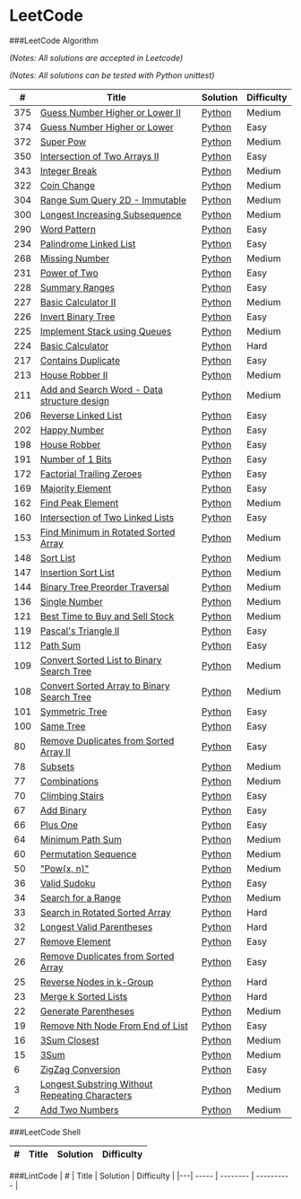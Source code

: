 LeetCode
========

###LeetCode Algorithm

*(Notes: All solutions are accepted in Leetcode)*

*(Notes: All solutions can be tested with Python unittest)*

| # | Title | Solution | Difficulty |
|---| ----- | -------- | ---------- |
|375|[Guess Number Higher or Lower II](https://leetcode.com/problems/guess-number-higher-or-lower-ii/) | [Python](./Python/guess_number_higher_or_lower_ii.py)|Medium|
|374|[Guess Number Higher or Lower](https://leetcode.com/problems/guess-number-higher-or-lower/) | [Python](./Python/guess_number_higher_or_lower.py)|Easy|
|372|[Super Pow](https://leetcode.com/problems/super-pow/) | [Python](./Python/super_pow.py)|Medium|
|350|[Intersection of Two Arrays II](https://leetcode.com/problems/intersection-of-two-arrays-ii/) | [Python](./Python/intersection_of_two_arrays_ii.py)|Easy|
|343|[Integer Break](https://leetcode.com/problems/integer-break/) | [Python](./Python/integer_break.py)|Medium|
|322|[Coin Change](https://leetcode.com/problems/coin-change/) | [Python](./Python/coin_change.py)|Medium|
|304|[Range Sum Query 2D - Immutable](https://leetcode.com/problems/range-sum-query-2d-immutable/) | [Python](./Python/range_sum_query_2d_immutable.py)|Medium|
|300|[Longest Increasing Subsequence](https://leetcode.com/problems/longest-increasing-subsequence/)  | [Python](./Python/longest_increasing_subsequence.py)|Medium|
|290|[Word Pattern](https://leetcode.com/problems/word-pattern/) | [Python](./Python/word_pattern.py)|Easy|
|234|[Palindrome Linked List](https://leetcode.com/problems/palindrome-linked-list/)| [Python](./Python/palindrome_linked_list.py)|Easy|
|268|[Missing Number](https://leetcode.com/problems/missing-number/)| [Python](./Python/missing_number.py)|Medium|
|231|[Power of Two](https://leetcode.com/problems/power-of-two/)| [Python](./Python/power_of_two.py)|Easy|
|228|[Summary Ranges](https://leetcode.com/problems/summary-ranges/)| [Python](./Python/summary_ranges.py)|Easy|
|227|[Basic Calculator II](https://leetcode.com/problems/basic-calculator-ii/)| [Python](./Python/basic_calculator_ii.py)|Medium|
|226|[Invert Binary Tree](https://leetcode.com/problems/invert-binary-tree/)| [Python](./Python/invert_binary_tree.py)|Easy|
|225|[Implement Stack using Queues](https://leetcode.com/problems/implement-stack-using-queues/)| [Python](./Python/implement_stack_using_queues.py)|Medium|
|224|[Basic Calculator](https://leetcode.com/problems/basic-calculator/)| [Python](./Python/basic_calculator.py)|Hard|
|217|[Contains Duplicate](https://leetcode.com/problems/contains-duplicate/)| [Python](./Python/contains_duplicate.py)|Easy|
|213|[House Robber II](https://leetcode.com/problems/house-robber-ii/)| [Python](./Python/house_robber_ii.py)|Medium|
|211|[Add and Search Word - Data structure design](https://leetcode.com/problems/add-and-search-word-data-structure-design/)| [Python](./Python/add_and_search_word_data_structure_design.py)|Medium|
|206|[Reverse Linked List](https://leetcode.com/problems/reverse-linked-list/)| [Python](./Python/reverse_linked_list.py)|Easy|
|202|[Happy Number](https://leetcode.com/problems/happy-number/)| [Python](./Python/happy_number.py)|Easy|
|198|[House Robber](https://leetcode.com/problems/house-robber/)| [Python](./Python/house_robber.py)|Easy|
|191|[Number of 1 Bits](https://oj.leetcode.com/problems/number-of-1-bits/)| [Python](./Python/number_of_1_bits.py)|Easy|
|172|[Factorial Trailing Zeroes](https://oj.leetcode.com/problems/factorial-trailing-zeroes/) | [Python](./Python/factorial_trailing_zeroes.py)|Easy|
|169|[Majority Element](https://oj.leetcode.com/problems/majority-element/) | [Python](./Python/majority_element.py)|Easy|
|162|[Find Peak Element](https://oj.leetcode.com/problems/find-peak-element/) | [Python](./Python/find_peak_element.py)|Medium|
|160|[Intersection of Two Linked Lists](https://oj.leetcode.com/problems/intersection-of-two-linked-lists/) | [Python](./Python/intersection_of_two_linked_lists.py)|Easy|
|153|[Find Minimum in Rotated Sorted Array](https://oj.leetcode.com/problems/find-minimum-in-rotated-sorted-array/)| [Python](./Python/find_minimum_in_rotated_sorted_array.py)|Medium|
|148|[Sort List](https://oj.leetcode.com/problems/sort-list/)| [Python](./Python/sort_list.py)|Medium|
|147|[Insertion Sort List](https://oj.leetcode.com/problems/insertion-sort-list/)| [Python](./Python/insertion_sort_list.py)|Medium|
|144|[Binary Tree Preorder Traversal](https://oj.leetcode.com/problems/binary-tree-preorder-traversal/)| [Python](./Python/binary_tree_preorder_traversal.py)|Medium|
|136|[Single Number](https://oj.leetcode.com/problems/single-number/)| [Python](./Python/single_number.py)|Medium|
|121|[Best Time to Buy and Sell Stock](https://oj.leetcode.com/problems/best-time-to-buy-and-sell-stock/)| [Python](./Python/best_time_to_buy_and_sell_stock.py)|Medium|
|119|[Pascal's Triangle II](https://oj.leetcode.com/problems/pascals-triangle-ii/)| [Python](./Python/pascals_triangle_ii.py)|Easy|
|112|[Path Sum](https://oj.leetcode.com/problems/path-sum/)| [Python](./Python/path_sum.py)|Easy|
|109|[Convert Sorted List to Binary Search Tree](https://oj.leetcode.com/problems/convert-sorted-list-to-binary-search-tree/)| [Python](./Python/convert_sorted_list_to_binary_search_tree.py)|Medium|
|108|[Convert Sorted Array to Binary Search Tree](https://oj.leetcode.com/problems/convert-sorted-array-to-binary-search-tree/)| [Python](./Python/convert_sorted_array_to_binary_search_tree.py)|Medium|
|101|[Symmetric Tree](https://oj.leetcode.com/problems/symmetric-tree/)| [Python](./Python/symmetric_tree.py)|Easy|
|100|[Same Tree](https://oj.leetcode.com/problems/same-tree/)| [Python](./Python/same_tree.py)|Easy|
|80|[Remove Duplicates from Sorted Array II](https://leetcode.com/problems/remove-duplicates-from-sorted-array-ii/)| [Python](./Python/remove_duplicates_from_sorted_array_ii.py)|Easy|
|78|[Subsets](https://oj.leetcode.com/problems/subsets/)| [Python](./Python/subsets.py)|Medium|
|77|[Combinations](https://oj.leetcode.com/problems/combinations/)| [Python](./Python/combinations.py)|Medium|
|70|[Climbing Stairs](https://oj.leetcode.com/problems/climbing-stairs/)| [Python](./Python/climbing_stairs.py)|Easy|
|67|[Add Binary](https://oj.leetcode.com/problems/add-binary/)| [Python](./Python/add_binary.py)|Easy|
|66|[Plus One](https://oj.leetcode.com/problems/plus-one/)| [Python](./Python/plus_one.py)|Easy|
|64|[Minimum Path Sum](https://oj.leetcode.com/problems/minimum-path-sum/)| [Python](./Python/minimum_path_sum.py)|Medium|
|60|[Permutation Sequence](https://oj.leetcode.com/problems/permutation-sequence/)| [Python](./Python/permutation_sequence.py)|Medium|
|50|["Pow(x, n)"](https://oj.leetcode.com/problems/powx-n/)| [Python](./Python/powx_n.py)|Medium|
|36|[Valid Sudoku](https://oj.leetcode.com/problems/valid-sudoku/)| [Python](./Python/valid_sudoku.py)|Easy|
|34|[Search for a Range](https://oj.leetcode.com/problems/search-for-a-range/)| [Python](./Python/search_for_a_range.py)|Medium|
|33|[Search in Rotated Sorted Array](https://oj.leetcode.com/problems/search-in-rotated-sorted-array/)| [Python](./Python/search_in_rotated_sorted_array.py)|Hard|
|32|[Longest Valid Parentheses](https://oj.leetcode.com/problems/longest-valid-parentheses/)| [Python](./Python/longest_valid_parentheses.py)|Hard|
|27|[Remove Element](https://oj.leetcode.com/problems/remove-element/)| [Python](./Python/remove_element.py)|Easy|
|26|[Remove Duplicates from Sorted Array](https://leetcode.com/problems/remove-duplicates-from-sorted-array/)| [Python](./Python/remove_duplicates_from_sorted_array.py)|Easy|
|25|[Reverse Nodes in k-Group](https://oj.leetcode.com/problems/reverse-nodes-in-k-group/)| [Python](./Python/reverse_nodes_in_k_group.py)|Hard|
|23|[Merge k Sorted Lists](https://oj.leetcode.com/problems/merge-k-sorted-lists/)| [Python](./Python/merge_k_sorted_lists.py)|Hard|
|22|[Generate Parentheses](https://oj.leetcode.com/problems/generate-parentheses/)| [Python](./Python/generate_parentheses.py)|Medium|
|19|[Remove Nth Node From End of List](https://oj.leetcode.com/problems/remove-nth-node-from-end-of-list/)| [Python](./Python/remove_nth_node_from_end_of_list.py)|Easy|
|16|[3Sum Closest](https://oj.leetcode.com/problems/3sum-closest/)| [Python](./Python/3sum_closest.py)|Medium|
|15|[3Sum](https://oj.leetcode.com/problems/3sum/)| [Python](./Python/3sum.py)|Medium|
|6|[ZigZag Conversion](https://oj.leetcode.com/problems/zigzag-conversion/)| [Python](./Python/zigzag_conversion.py)|Easy|
|3|[Longest Substring Without Repeating Characters](https://leetcode.com/problems/longest-substring-without-repeating-characters/)| [Python](./Python/longest_substring_without_repeating_characters.py)|Medium|
|2|[Add Two Numbers](https://oj.leetcode.com/problems/add-two-numbers/)| [Python](./Python/add_two_numbers.py)|Medium|


###LeetCode Shell


| # | Title | Solution | Difficulty |
|---| ----- | -------- | ---------- |


###LintCode
| # | Title | Solution | Difficulty |
|---| ----- | -------- | ---------- |
